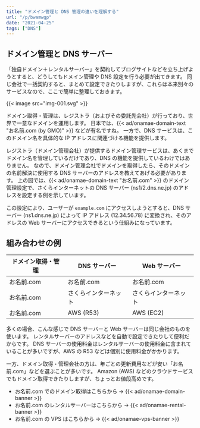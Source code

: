 ```yaml
---
title: "ドメイン管理と DNS 管理の違いを理解する"
url: "/p/bwamwgp"
date: "2021-04-25"
tags: ["DNS"]
---
```


ドメイン管理と DNS サーバー
----

「独自ドメイン＋レンタルサーバー」を契約してブログサイトなどを立ち上げようとすると、どうしてもドメイン管理や DNS 設定を行う必要が出てきます。
同じ会社で一括契約すると、まとめて設定できたりしますが、これらは本来別々のサービスなので、ここで簡単に整理しておきます。

{{< image src="img-001.svg" >}}

ドメイン取得・管理は、レジストラ（およびその委託先会社）が行っており、世界で一意なドメインを運用します。
日本では、{{< ad/onamae-domain-text "お名前.com (by GMO)" >}} などが有名ですね。
一方で、DNS サービスは、このドメイン名を具体的な IP アドレスに関連づける機能を提供します。

レジストラ（ドメイン管理会社）が提供するドメイン管理サービスは、あくまでドメイン名を管理しているだけであり、DNS の機能を提供しているわけではありません。
なので、ドメイン管理会社でドメインを取得したら、そのドメインの名前解決に使用する DNS サーバーのアドレスを教えてあげる必要があります。
上の図では、{{< ad/onamae-domain-text "お名前.com" >}} のドメイン管理設定で、さくらインターネットの DNS サーバー (ns1/2.dns.ne.jp) のアドレスを設定する例を示しています。

この設定により、ユーザーが `example.com` にアクセスしようとすると、DNS サーバー (ns1.dns.ne.jp) によって IP アドレス (12.34.56.78) に変換され、そのアドレスの Web サーバーにアクセスできるという仕組みになっています。


組み合わせの例
----

| ドメイン取得・管理 | DNS サーバー | Web サーバー |
| ---- | ---- | ---- |
| お名前.com | お名前.com | お名前.com |
| お名前.com | さくらインターネット | さくらインターネット |
| お名前.com | AWS (R53) | AWS (EC2) |

多くの場合、こんな感じで DNS サーバーと Web サーバーは同じ会社のものを使います。
レンタルサーバーのアドレスなどを自動で設定できたりして便利だからです。
DNS サーバーの使用料金はレンタルサーバーの使用料金に含まれていることが多いですが、AWS の R53 などは個別に使用料金がかかります。

一方、ドメイン取得・管理会社の方は、年ごとの更新費用などが安い「お名前.com」などを選ぶことが多いです。
Amazon (AWS) などのクラウドサービスでもドメイン取得できたりしますが、ちょっとお値段高めです。

- お名前.com でのドメイン取得はこちらから → {{< ad/onamae-domain-banner >}}
- お名前.com のレンタルサーバーはこちらから → {{< ad/onamae-rental-banner >}}
- お名前.com の VPS はこちらから → {{< ad/onamae-vps-banner >}}

